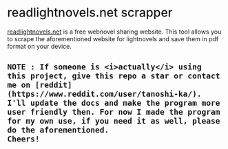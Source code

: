 
<h1 style="font-size:28px; font-weight: 500"> readlightnovels.net scrapper </h1>

[readlightnovels.net](https://readlightnovels.net/) is a free webnovel sharing website. This tool allows you to scrape the aforementioned website for lightnovels and save them in pdf format on your device.

<h2>
    
    NOTE : If someone is <i>actually</i> using this project, give this repo a star or contact me on [reddit](https://www.reddit.com/user/tanoshi-ka/).
    I'll update the docs and make the program more user friendly then. For now I made the program for my own use, if you need it as well, please do the aforementioned.
    Cheers!
    
</h2>

<br/>
